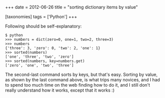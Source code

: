 +++
date = 2012-06-26
title = "sorting dictionary items by value"

[taxonomies]
tags = ['Python']
+++

Following should be self-explanatory:

``` {.sourceCode .python}
$ python
>>> numbers = dict(zero=0, one=1, two=2, three=3)
>>> numbers
{'three': 3, 'zero': 0, 'two': 2, 'one': 1}
>>> sorted(numbers)
['one', 'three', 'two', 'zero']
>>> sorted(numbers, key=numbers.get)
['zero', 'one', 'two', 'three']
```

The second-last command sorts by keys, but that's easy. Sorting by
value, as shown by the last command above, is what trips many novices,
and I had to spend too much time on the web finding how to do it, and I
still don't really understand how it works, except that it works :)
